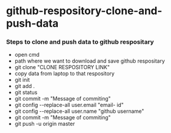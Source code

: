 # github-respository-clone-and-push-data

### Steps to clone and push data to github respositary

* open cmd 
* path where we want to download and save github respositary
* git clone "CLONE RESPOSITORY LINK"
* copy data from laptop to that respository
* git init
* git add .
* git status
* git commit -m "Message of commiting"
* git config --replace-all user.email "email- id"
* git config --replace-all user.name "github username"
* git commit -m "Message of commiting"
* git push -u origin master

